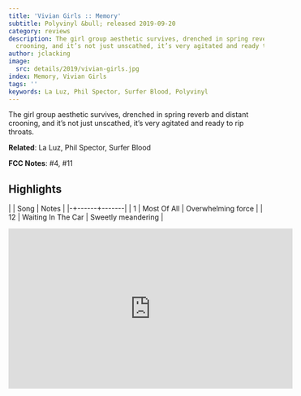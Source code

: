 ```yaml
---
title: 'Vivian Girls :: Memory'
subtitle: Polyvinyl &bull; released 2019-09-20
category: reviews
description: The girl group aesthetic survives, drenched in spring reverb and distant
  crooning, and it’s not just unscathed, it’s very agitated and ready to rip throats.
author: jclacking
image:
  src: details/2019/vivian-girls.jpg
index: Memory, Vivian Girls
tags: ''
keywords: La Luz, Phil Spector, Surfer Blood, Polyvinyl
---
```

The girl group aesthetic survives, drenched in spring reverb and distant crooning, and it’s not just unscathed, it’s very agitated and ready to rip throats.<!--more-->

**Related**: La Luz, Phil Spector, Surfer Blood

**FCC Notes**: #4, #11

## Highlights

| | Song | Notes |
|-+------+-------|
| 1 | Most Of All | Overwhelming force |
| 12 | Waiting In The Car | Sweetly meandering |

<div class="tlo-detail-video"><iframe width="560" height="315" src="https://www.youtube.com/embed/BfOKehN4Hm0" frameborder="0" allow="autoplay; encrypted-media" allowfullscreen></iframe></div>

